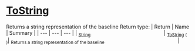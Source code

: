 # [ToString](./Baseline-100663334.md)

Returns a string representation of the baseline
Return type:
| Return | Name | Summary | 
| --- | --- | --- | 
| <sub>[String](https://docs.microsoft.com/en-us/dotnet/api/System.String)</sub><img width=200/>| <sub>[ToString](./Baseline-100663334.md) (  )</sub>| <sub>Returns a string representation of the baseline</sub><img width=200/>| <br>


